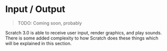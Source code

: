 # Input / Output

> TODO: Coming soon, probably

Scratch 3.0 is able to receive user input, render graphics, and play sounds. There is some added complexity to how Scratch does these things which will be explained in this section.

